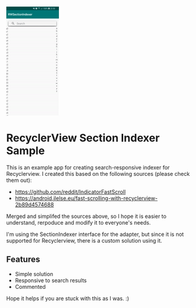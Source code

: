 ![](appGif.gif)

# RecyclerView Section Indexer Sample

This is an example app for creating search-responsive indexer for Recyclerview.
I created this based on the following sources (please check them out):

* https://github.com/reddit/IndicatorFastScroll
* https://android.jlelse.eu/fast-scrolling-with-recyclerview-2b89d4574688

Merged and simplifed the sources above, so I hope it is easier to understand, rerpoduce and modify it to everyone's needs.

I'm using the SectionIndexer interface for the adapter, but since it is not supported for Recyclerview, there is a custom
solution using it.

## Features
 * Simple solution
 * Responsive to search results
 * Commented
 
 Hope it helps if you are stuck with this as I was. :)
